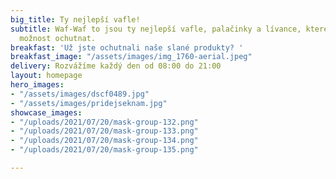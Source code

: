 ```yaml
---
big_title: Ty nejlepší vafle!
subtitle: Waf-Waf to jsou ty nejlepší vafle, palačinky a lívance, které jste měli
  možnost ochutnat.
breakfast: 'Už jste ochutnali naše slané produkty? '
breakfast_image: "/assets/images/img_1760-aerial.jpeg"
delivery: Rozvážíme každý den od 08:00 do 21:00
layout: homepage
hero_images:
- "/assets/images/dscf0489.jpg"
- "/assets/images/pridejseknam.jpg"
showcase_images:
- "/uploads/2021/07/20/mask-group-132.png"
- "/uploads/2021/07/20/mask-group-133.png"
- "/uploads/2021/07/20/mask-group-134.png"
- "/uploads/2021/07/20/mask-group-135.png"

---
```

